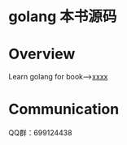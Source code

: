 # golang 本书源码
# Overview
Learn golang for book--><a href="#">xxxx</a>
<br>
# Communication
QQ群：699124438
